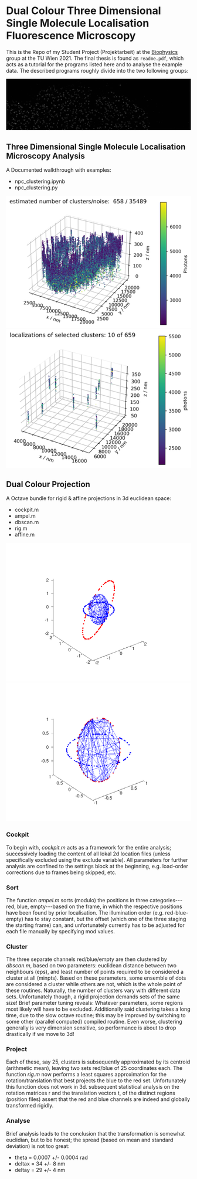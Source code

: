 # Dual Colour Three Dimensional Single Molecule Localisation Fluorescence Microscopy

This is the Repo of my Student Project (Projektarbeit) at the
[Biophysics](https://biophysics.iap.tuwien.ac.at/home/) group at the
TU Wien 2021. The final thesis is found as `readme.pdf`, which acts as
a tutorial for the programs listed here and to analyse the example
data. The described programs roughly divide into the two following
groups:

![npc](project/figures/npc/npc_banner.jpg)


## Three Dimensional Single Molecule Localisation Microscopy Analysis

A Documented walkthrough with examples:
- npc_clustering.ipynb
- npc_clustering.py

![clusters](project/figures/6_clustering.png) ![clusters](project/figures/8_best_filtered_clusters.png)


## Dual Colour Projection

A Octave bundle for rigid & affine projections in 3d euclidean space:
- cockpit.m
- ampel.m
- dbscan.m
- rig.m
- affine.m

![rigid](data/210634_sim/simulation_rigid_2021_06_24_170854_affine/affine_5_affine_rotated_vs_shifted.png) ![affine](data/210634_sim/simulation_affine_2021_06_24_174933_rigid/affine_5_affine_rotated_vs_shifted.png)


### Cockpit
To begin with, *cockpit.m* acts as a framework for the entire analysis;
successively loading the content of all lokal 2d location files
(unless specifically excluded using the exclude variable). All
parameters for further analysis are confined to the settings block at
the beginning, e.g. load-order corrections due to frames being
skipped, etc.

### Sort
The function *ampel.m* sorts (modulo) the positions in three
categories---red, blue, empty---based on the frame, in which the
respective positions have been found by prior localisation. The
illumination order (e.g. red-blue-empty) has to stay constant, but the
offset (which one of the three staging the starting frame) can, and
unfortunately currently has to be adjusted for each file manually by
specifying mod values.

### Cluster
The three separate channels red/blue/empty are then clustered by
*dbscan.m*, based on two parameters: euclidean distance between two
neighbours (eps), and least number of points required to be considered
a cluster at all (minpts). Based on these parameters, some ensemble of
dots are considered a cluster while others are not, which is the whole
point of these routines. Naturally, the number of clusters vary with
different data sets. Unfortunately though, a rigid projection demands
sets of the same size! Brief parameter tuning reveals: Whatever
parameters, some regions most likely will have to be
excluded. Additionally said clustering takes a long time, due to the
slow octave routine; this may be improved by switching to some other
(parallel computed) compiled routine. Even worse, clustering generally
is very dimension sensitive, so performance is about to drop
drastically if we move to 3d!

### Project
Each of these, say 25, clusters is subsequently approximated by its
centroid (arithmetic mean), leaving two sets red/blue of 25
coordinates each. The function *rig.m* now performs a least squares
approximation for the rotation/translation that best projects the blue
to the red set. Unfortunately this function does not work in 3d.
subsequent statistical analysis on the rotation matrices r and the
translation vectors t, of the distinct regions (position files) assert
that the red and blue channels are indeed and globally transformed
rigidly.

### Analyse
Brief analysis leads to the conclusion that the transformation is
somewhat euclidian, but to be honest; the spread (based on mean and
standard deviation) is not too great:
- theta = 0.0007 +/- 0.0004 rad
- deltax = 34 +/- 8 nm
- deltay = 29 +/- 4 nm
